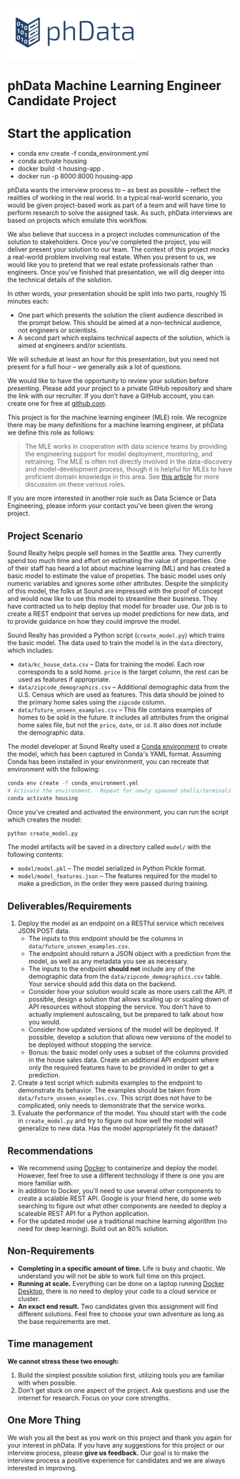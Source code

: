 ![phData Logo](phData.png "phData Logo")

# phData Machine Learning Engineer Candidate Project

# Start the application
- conda env create -f conda_environment.yml
- conda activate housing
- docker build -t housing-app .
- docker run -p 8000:8000 housing-app

phData wants the interview process to – as best as possible – reflect
the realities of working in the real world. In a typical real-world scenario,
you would be given project-based work as part of a team and will have time to
perform research to solve the assigned task. As such, phData interviews
are based on projects which emulate this workflow.

We also believe that success in a project includes communication of the
solution to stakeholders.  Once you've completed the project, you will
deliver present your solution to our team.
The context of this project mocks a real-world problem involving real estate.
When you present to us, we would like you to pretend that we real estate
professionals rather than engineers.  Once you've finished that presentation,
we will dig deeper into the technical details of the solution.

In other words, your presentation should be split into two parts,
roughly 15 minutes each:
- One part which presents the solution the client audience described
    in the prompt below.  This should be aimed at a non-technical audience,
    not engineers or scientists.
- A second part which explains technical aspects of the solution,
    which is aimed at engineers and/or scientists.

We will schedule at least an hour for this presentation, but you need not
present for a full hour – we generally ask a lot of questions.

We would like to have the opportunity to review your solution before
presenting.
Please add your project to a private GitHub repository and share the
link with our recruiter.
If you don’t have a GitHub account, you can create one for
free at [github.com](https://github.com/).

This project is for the machine learning engineer (MLE) role.
We recognize there may be many definitions for a machine learning engineer,
at phData we define this role as follows:

> The MLE works in cooperation with data science teams by providing the
engineering support for model deployment, monitoring, and retraining.
The MLE is often not directly involved in the data-discovery and
model-development process, though it is helpful for MLEs to have proficient
domain knowledge in this area.
See
[this article](https://www.oreilly.com/ideas/data-engineers-vs-data-scientists)
for more discussion on these various roles.

If you are more interested in another role such as Data Science or Data
Engineering, please inform your contact you’ve been given the wrong project.


## Project Scenario

Sound Realty helps people sell homes in the Seattle area.
They currently spend too much time and effort on estimating the value of
properties.
One of their staff has heard a lot about machine learning (ML) and
has created a basic model to estimate the value of propeties.
The basic model uses only numeric variables and ignores some other attributes.
Despite the simplicity of this model, the folks at Sound are impressed
with the proof of concept and would now like to use this model to streamline
their business.
They have contracted us to help deploy that model for broader use.
Our job is to create a REST endpoint that serves up model predictions for new
data, and to provide guidance on how they could improve the model.

Sound Realty has provided a Python script (`create_model.py`) which trains the
basic model.
The data used to train the model is in the `data` directory, which includes:

- `data/kc_house_data.csv` – Data for training the model.  Each row
corresponds to a sold home.  `price` is the
target column, the rest can be used as features if appropriate.
- `data/zipcode_demographics.csv` – Additional demographic data from the
U.S. Census which are used as features.  This data should be joined to the
primary home sales using the `zipcode` column.
- `data/future_unseen_examples.csv` – This file contains examples of
homes to be sold in the future.  It includes all attributes from
the original home sales file, but not the `price`, `date`, or `id`.
It also does not include the demographic data.

The model developer at Sound Realty used a
[Conda environment](https://docs.conda.io/en/latest/) to create
the model, which has been captured in Conda's YAML format.
Assuming Conda has been installed in your environment, you can recreate
that environment with the following:
```sh
conda env create -f conda_environment.yml
# Activate the environment.  Repeat for newly spawned shells/terminals
conda activate housing
```

Once you've created and activated the environment, you can run the script which
creates the model:
```sh
python create_model.py
```

The model artifacts will be saved in a directory called `model/` with the
following contents:

- `model/model.pkl` – The model serialized in Python Pickle format.
- `model/model_features.json` – The features required for the model to
make a prediction, in the order they were passed during training.


## Deliverables/Requirements

1. Deploy the model as an endpoint on a RESTful service which receives JSON
   POST data.
    - The inputs to this endpoint should be the columns in
    `data/future_unseen_examples.csv`.
    - The endpoint should return a JSON object
    with a prediction from the model, as well as any metadata you see as
     necessary.
    - The inputs to the endpoint **should not** include any of the demographic
    data from the `data/zipcode_demographics.csv` table.  Your service should
     add this data on the backend.
    - Consider how your solution would scale as more users call the API.
    If possible, design a solution that allows scaling up or scaling down of API
     resources without stopping the service.  You don't have to actually
     implement autoscaling, but be prepared to talk about how you would.
    - Consider how updated versions of the model will be deployed.
    If possible, develop a solution that allows new versions of the model to be
     deployed without stopping the service.
    - Bonus: the basic model only uses a subset of the columns provided in the
       house sales data.
        Create an additional API endpoint where only the required features have
        to be provided in order to get a prediction.
2. Create a test script which submits examples to the endpoint to demonstrate
its behavior.  The examples should be taken from
`data/future_unseen_examples.csv`.
This script does not have to be complicated, only needs to demonstrate
that the service works.
3. Evaluate the performance of the model.  You should start with the code
in `create_model.py` and try to figure out how well the model will generalize
to new data.  Has the model appropriately fit the dataset?

## Recommendations
- We recommend using [Docker](https://docs.docker.com/get-started/) to
containerize and deploy the model.
However, feel free to use a different technology if there is one you are
more familiar with.
- In addition to Docker, you'll need to use several other components to create
a scalable REST API. Google is your friend here, do some web searching to
figure out what other components are needed to deploy a scaleable REST API
for a Python application.
- For the updated model use a traditional machine learning algorithm
(no need for deep learning). Build out an 80% solution.

## Non-Requirements

- **Completing in a specific amount of time.** Life is busy and chaotic.
We understand you will not be able to work full time on this project.
- **Running at scale.** Everything can be done on a
laptop running
[Docker Desktop](https://www.docker.com/products/docker-desktop), there is
no need to deploy your code to a cloud service or cluster.
- **An exact end result.** Two candidates given this assignment will find
different solutions.
Feel free to choose your own adventure as long as the base requirements are
met.

## Time management
**We cannot stress these two enough:**

  1. Build the simplest possible solution first, utilizing tools you are
    familiar with when possible.
  2. Don’t get stuck on one aspect of the project.
    Ask questions and use the internet for research.
    Focus on your core strengths.

## One More Thing
We wish you all the best as you work on this project and thank you again for
your interest in phData.
If you have any suggestions for this project or our interview process, please
**give us feedback.**
Our goal is to make the interview process a positive experience for candidates
and we are always interested in improving.
